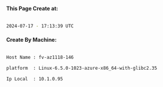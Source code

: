 
   
#### This Page Create at:

```bash

2024-07-17 - 17:13:39 UTC

```

#### Create By Machine:

```bash

Host Name : fv-az1118-146

platform  : Linux-6.5.0-1023-azure-x86_64-with-glibc2.35

Ip Local  : 10.1.0.95

```


